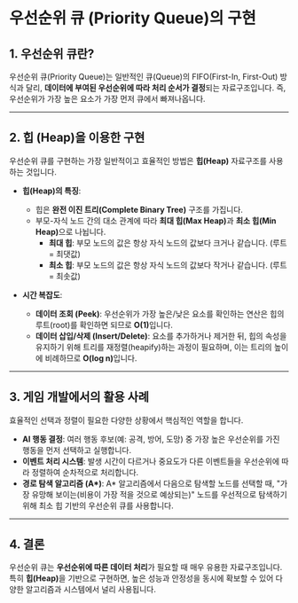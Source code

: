 # 우선순위 큐 (Priority Queue)의 구현

## 1. 우선순위 큐란?
우선순위 큐(Priority Queue)는 일반적인 큐(Queue)의 FIFO(First-In, First-Out) 방식과 달리, **데이터에 부여된 우선순위에 따라 처리 순서가 결정**되는 자료구조입니다. 즉, 우선순위가 가장 높은 요소가 가장 먼저 큐에서 빠져나옵니다.

---

## 2. 힙 (Heap)을 이용한 구현
우선순위 큐를 구현하는 가장 일반적이고 효율적인 방법은 **힙(Heap)** 자료구조를 사용하는 것입니다.

- **힙(Heap)의 특징**:
    - 힙은 **완전 이진 트리(Complete Binary Tree)** 구조를 가집니다.
    - 부모-자식 노드 간의 대소 관계에 따라 <b>최대 힙(Max Heap)</b>과 <b>최소 힙(Min Heap)</b>으로 나뉩니다.
        - **최대 힙**: 부모 노드의 값은 항상 자식 노드의 값보다 크거나 같습니다. (루트 = 최댓값)
        - **최소 힙**: 부모 노드의 값은 항상 자식 노드의 값보다 작거나 같습니다. (루트 = 최솟값)

- **시간 복잡도**:
    - **데이터 조회 (Peek)**: 우선순위가 가장 높은/낮은 요소를 확인하는 연산은 힙의 루트(root)를 확인하면 되므로 <b>O(1)</b>입니다.
    - **데이터 삽입/삭제 (Insert/Delete)**: 요소를 추가하거나 제거한 뒤, 힙의 속성을 유지하기 위해 트리를 재정렬(heapify)하는 과정이 필요하며, 이는 트리의 높이에 비례하므로 <b>O(log n)</b>입니다.

---

## 3. 게임 개발에서의 활용 사례
효율적인 선택과 정렬이 필요한 다양한 상황에서 핵심적인 역할을 합니다.

- **AI 행동 결정**: 여러 행동 후보(예: 공격, 방어, 도망) 중 가장 높은 우선순위를 가진 행동을 먼저 선택하고 실행합니다.
- **이벤트 처리 시스템**: 발생 시간이 다르거나 중요도가 다른 이벤트들을 우선순위에 따라 정렬하여 순차적으로 처리합니다.
- **경로 탐색 알고리즘 (A\*)**: A* 알고리즘에서 다음으로 탐색할 노드를 선택할 때, "가장 유망해 보이는(비용이 가장 적을 것으로 예상되는)" 노드를 우선적으로 탐색하기 위해 최소 힙 기반의 우선순위 큐를 사용합니다.

---

## 4. 결론
우선순위 큐는 **우선순위에 따른 데이터 처리**가 필요할 때 매우 유용한 자료구조입니다. 특히 <b>힙(Heap)</b>을 기반으로 구현하면, 높은 성능과 안정성을 동시에 확보할 수 있어 다양한 알고리즘과 시스템에서 널리 사용됩니다.
